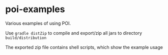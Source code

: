 # poi-examples

Various examples of using POI.

Use `gradle distZip` to compile and export/zip all jars to directory `build/distribution`

The exported zip file contains shell scripts, which show the example usage